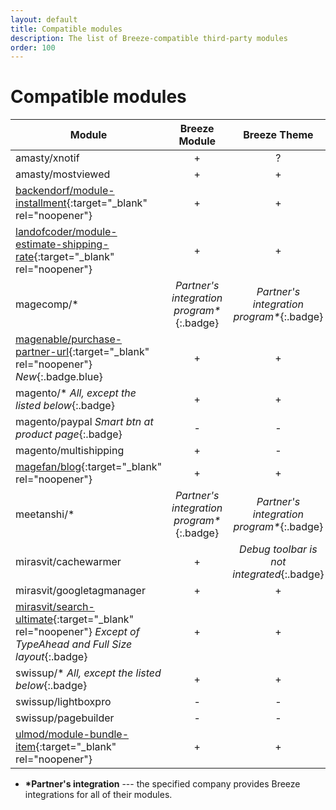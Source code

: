 ```yaml
---
layout: default
title: Compatible modules
description: The list of Breeze-compatible third-party modules
order: 100
---
```


# Compatible modules

Module                                              | Breeze Module     | Breeze Theme
----------------------------------------------------|:-----------------:|:------------:
amasty/xnotif                                       | +                 | ?
amasty/mostviewed                                   | +                 | +
[backendorf/module-installment](https://github.com/breezefront/module-breeze-backendorf-installment){:target="_blank" rel="noopener"} | + | +
[landofcoder/module-estimate-shipping-rate](https://github.com/breezefront/module-breeze-landofcoder-estimate-shipping-rate){:target="_blank" rel="noopener"} | + | +
magecomp/\*                                         | *Partner's integration program\**{:.badge} | *Partner's integration program\**{:.badge}
[magenable/purchase-partner-url](https://github.com/magenable/module-purchase-partner-url){:target="_blank" rel="noopener"} *New*{:.badge.blue} | + | +
magento/\* *All, except the listed below*{:.badge}  | +                 | +
magento/paypal *Smart btn at product page*{:.badge} | -                 | -
magento/multishipping                               | +                 | -
[magefan/blog](https://github.com/breezefront/module-breeze-magefan-blog){:target="_blank" rel="noopener"} | +                 | +
meetanshi/\*                                        | *Partner's integration program\**{:.badge} | *Partner's integration program\**{:.badge}
mirasvit/cachewarmer                                | +                 | *Debug toolbar is not integrated*{:.badge}
mirasvit/googletagmanager                           | +                 | +
[mirasvit/search-ultimate](https://github.com/breezefront/module-breeze-mirasvit-search-ultimate){:target="_blank" rel="noopener"} *Except of TypeAhead and Full Size layout*{:.badge} | + | +
swissup/\* *All, except the listed below*{:.badge}  | +                 | +
swissup/lightboxpro                                 | -                 | -
swissup/pagebuilder                                 | -                 | -
[ulmod/module-bundle-item](https://github.com/breezefront/module-breeze-ulmod-bundle-item){:target="_blank" rel="noopener"} | + | +

 -  **\*Partner's integration** --- the specified company provides Breeze integrations for all of their modules.
